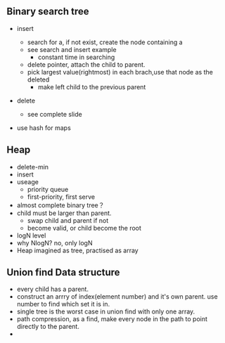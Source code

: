 

## Binary search tree

- insert
  - search for a, if not exist, create the node containing a
  - see search and insert example 
    - constant time in searching
  - delete pointer, attach the child to parent.
  - pick largest value(rightmost) in each brach,use that node as the deleted
    - make left child to the previous parent

- delete
  - see complete slide
- use hash for maps

## Heap

- delete-min
- insert
- useage
  - priority queue
  - first-priority, first serve
- almost complete binary tree？
- child must be larger than parent.
  - swap child and parent if not
  - become valid, or child become the root
- logN level
- why NlogN? no, only logN
- Heap imagined as tree, practised as array



## Union find Data structure

- every child has a parent.
- construct an arrry of index(element number) and it's own parent. use number to find which set it is in.
- single tree is the worst case in union find with only one array.
- path compression, as a find, make every node in the path to point directly to the parent.
- 